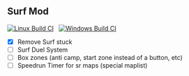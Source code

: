 ## Surf Mod

[![Linux Build CI](https://github.com/mEldevlp/Surf-Mod-mm/actions/workflows/makefile.yml/badge.svg?branch=master)](https://github.com/mEldevlp/Surf-Mod-mm/actions/workflows/makefile.yml)
&nbsp;
[![Windows Build CI](https://github.com/mEldevlp/Surf-Mod-mm/actions/workflows/msbuild.yml/badge.svg?branch=master)](https://github.com/mEldevlp/Surf-Mod-mm/actions/workflows/msbuild.yml)

- [x] Remove Surf stuck
- [ ] Surf Duel System
- [ ] Box zones (anti camp, start zone instead of a button, etc)
- [ ] Speedrun Timer for sr maps (special maplist)
